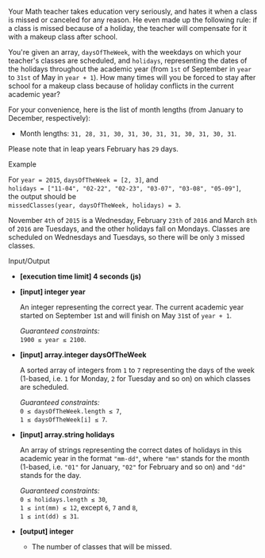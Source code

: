 
Your Math teacher takes education very seriously, and hates it when a class is missed or canceled for any reason. He even made up the following rule: if a class is missed because of a holiday, the teacher will compensate for it with a makeup class after school.

You're given an array,  `daysOfTheWeek`, with the weekdays on which your teacher's classes are scheduled, and  `holidays`, representing the dates of the holidays throughout the academic year (from  `1st`  of September in  `year`  to  `31st`  of May in  `year + 1`). How many times will you be forced to stay after school for a makeup class because of holiday conflicts in the current academic year?

For your convenience, here is the list of month lengths (from January to December, respectively):

-   Month lengths:  `31, 28, 31, 30, 31, 30, 31, 31, 30, 31, 30, 31`.

Please note that in  leap years  February has  `29`  days.

Example

For  `year = 2015`,  `daysOfTheWeek = [2, 3]`, and  
`holidays = ["11-04", "02-22", "02-23", "03-07", "03-08", "05-09"]`,  
the output should be  
`missedClasses(year, daysOfTheWeek, holidays) = 3`.

November  `4th`  of  `2015`  is a Wednesday, February  `23th`  of  `2016`  and March  `8th`  of  `2016`  are Tuesdays, and the other holidays fall on Mondays. Classes are scheduled on Wednesdays and Tuesdays, so there will be only  `3`  missed classes.

Input/Output

-   **[execution time limit] 4 seconds (js)**
    
-   **[input] integer year**
    
    An integer representing the correct year. The current academic year started on September  `1`st and will finish on May  `31`st of  `year + 1`.
    
    _Guaranteed constraints:_  
    `1900 ≤ year ≤ 2100`.
    
-   **[input] array.integer daysOfTheWeek**
    
    A sorted array of integers from  `1`  to  `7`  representing the days of the week (1-based, i.e.  `1`  for Monday,  `2`  for Tuesday and so on) on which classes are scheduled.
    
    _Guaranteed constraints:_  
    `0 ≤ daysOfTheWeek.length ≤ 7`,  
    `1 ≤ daysOfTheWeek[i] ≤ 7`.
    
-   **[input] array.string holidays**
    
    An array of strings representing the correct dates of holidays in this academic year in the format  `"mm-dd"`, where  `"mm"`  stands for the month (1-based, i.e.  `"01"`  for January,  `"02"`  for February and so on) and  `"dd"`  stands for the day.
    
    _Guaranteed constraints:_  
    `0 ≤ holidays.length ≤ 30`,  
    `1 ≤ int(mm) ≤ 12`, except  `6`,  `7`  and  `8`,  
    `1 ≤ int(dd) ≤ 31`.
    
-   **[output] integer**
    
    -   The number of classes that will be missed.
